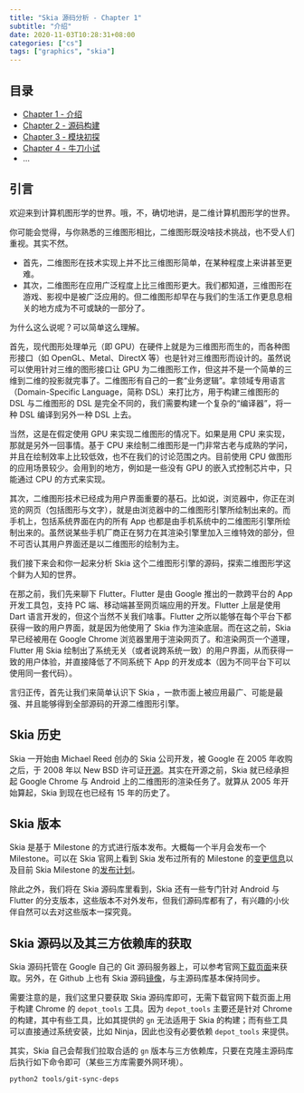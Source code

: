 ```yaml
---
title: "Skia 源码分析 - Chapter 1"
subtitle: "介绍"
date: 2020-11-03T10:28:31+08:00
categories: ["cs"]
tags: ["graphics", "skia"]
---
```


## 目录

* [Chapter 1 - 介绍](/posts/skia-1/)
* [Chapter 2 - 源码构建](/posts/skia-2/)
* [Chapter 3 - 模块初探](/posts/skia-3/)
* [Chapter 4 - 牛刀小试](/posts/skia-4/)
* ...

## 引言

欢迎来到计算机图形学的世界。哦，不，确切地讲，是二维计算机图形学的世界。

你可能会觉得，与你熟悉的三维图形相比，二维图形既没啥技术挑战，也不受人们重视。其实不然。
- 首先，二维图形在技术实现上并不比三维图形简单，在某种程度上来讲甚至更难。
- 其次，二维图形在应用广泛程度上比三维图形更大。我们都知道，三维图形在游戏、影视中是被广泛应用的。但二维图形却早在与我们的生活工作更息息相关的地方成为不可或缺的一部分了。

为什么这么说呢？可以简单这么理解。

首先，现代图形处理单元（即 GPU）在硬件上就是为三维图形而生的，而各种图形接口（如 OpenGL、Metal、DirectX 等）也是针对三维图形而设计的。虽然说可以使用针对三维的图形接口让 GPU 为二维图形工作，但这并不是一个简单的三维到二维的投影就完事了。二维图形有自己的一套“业务逻辑”。拿领域专用语言（Domain-Specific Language，简称 DSL）来打比方，用于构建三维图形的 DSL 与二维图形的 DSL 是完全不同的，我们需要构建一个复杂的“编译器”，将一种 DSL 编译到另外一种 DSL 上去。

当然，这是在假定使用 GPU 来实现二维图形的情况下。如果是用 CPU 来实现，那就是另外一回事情。基于 CPU 来绘制二维图形是一门非常古老与成熟的学问，并且在绘制效率上比较低效，也不在我们的讨论范围之内。目前使用 CPU 做图形的应用场景较少。会用到的地方，例如是一些没有 GPU 的嵌入式控制芯片中，只能通过 CPU 的方式来实现。

其次，二维图形技术已经成为用户界面重要的基石。比如说，浏览器中，你正在浏览的网页（包括图形与文字），就是由浏览器中的二维图形引擎所绘制出来的。而手机上，包括系统界面在内的所有 App 也都是由手机系统中的二维图形引擎所绘制出来的。虽然说某些手机厂商正在努力在其渲染引擎里加入三维特效的部分，但不可否认其用户界面还是以二维图形的绘制为主。

我们接下来会和你一起来分析 Skia 这个二维图形引擎的源码，探索二维图形学这个鲜为人知的世界。

在那之前，我们先来聊下 Flutter。Flutter 是由 Google 推出的一款跨平台的 App 开发工具包，支持 PC 端、移动端甚至网页端应用的开发。Flutter 上层是使用 Dart 语言开发的，但这个当然不关我们啥事。Flutter 之所以能够在每个平台下都获得一致的用户界面，就是因为他使用了 Skia 作为渲染底层。而在这之前，Skia 早已经被用在 Google Chrome 浏览器里用于渲染网页了。和渲染网页一个道理，Flutter 用 Skia 绘制出了系统无关（或者说跨系统一致）的用户界面，从而获得一致的用户体验，并直接降低了不同系统下 App 的开发成本（因为不同平台下可以使用同一套代码）。

言归正传，首先让我们来简单认识下 Skia ，一款市面上被应用最广、可能是最强、并且能够得到全部源码的开源二维图形引擎。

## Skia 历史

Skia 一开始由 Michael Reed 创办的 Skia 公司开发，被 Google 在 2005 年收购之后，于 2008 年以 New BSD 许可证[开源](http://www.satine.org/archives/2008/09/02/skia-source-code-released/)。其实在开源之前，Skia 就已经承担起 Google Chrome 与 Android 上的二维图形的渲染任务了。就算从 2005 年开始算起，Skia 到现在也已经有 15 年的历史了。

## Skia 版本

Skia 是基于 Milestone 的方式进行版本发布。大概每一个半月会发布一个 Milestone。可以在 Skia 官网上看到 Skia 发布过所有的 Milestone 的[变更信息](https://skia.org/user/release/release_notes)以及目前 Skia Milestone 的[发布计划](https://skia.org/user/release/schedule)。

除此之外，我们将在 Skia 源码库里看到，Skia 还有一些专门针对 Android 与 Flutter 的分支版本，这些版本不对外发布，但我们源码库都有了，有兴趣的小伙伴自然可以去对这些版本一探究竟。

## Skia 源码以及其三方依赖库的获取

Skia 源码托管在 Google 自己的 Git 源码服务器上，可以参考官网[下载页面](https://skia.org/user/download)来获取。另外，在 Github 上也有 Skia 源码[镜像](https://github.com/google/skia/)，与主源码库基本保持同步。

需要注意的是，我们这里只要获取 Skia 源码库即可，无需下载官网下载页面上用于构建 Chrome 的 `depot_tools` 工具。因为 `depot_tools` 主要还是针对 Chrome 的构建，其中有些工具，比如其提供的 `gn` 无法适用于 Skia 的构建；而有些工具可以直接通过系统安装，比如 Ninja，因此也没有必要依赖 `depot_tools` 来提供。

其实，Skia 自己会帮我们拉取合适的 `gn` 版本与三方依赖库，只要在克隆主源码库后执行如下命令即可（某些三方库需要外网环境）。
```
python2 tools/git-sync-deps
```

